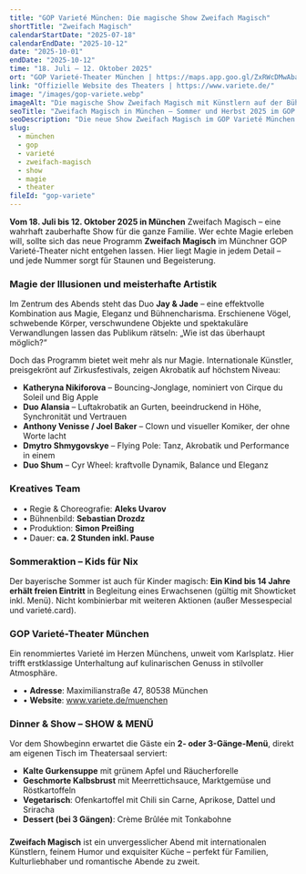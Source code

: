 ```yaml
---
title: "GOP Varieté München: Die magische Show Zweifach Magisch"
shortTitle: "Zweifach Magisch"
calendarStartDate: "2025-07-18"
calendarEndDate: "2025-10-12"
date: "2025-10-01"
endDate: "2025-10-12"
time: "18. Juli – 12. Oktober 2025"
ort: "GOP Varieté-Theater München | https://maps.app.goo.gl/ZxRWcDMwAbaqQPsm8"
link: "Offizielle Website des Theaters | https://www.variete.de/"
image: "/images/gop-variete.webp"
imageAlt: "Die magische Show Zweifach Magisch mit Künstlern auf der Bühne"
seoTitle: "Zweifach Magisch in München – Sommer und Herbst 2025 im GOP Varieté"
seoDescription: "Die neue Show Zweifach Magisch im GOP Varieté München: Illusionen, Akrobatik, Humor und Gastronomie. Infos zu Programm, Bedingungen und Tickets."
slug:
  - münchen
  - gop
  - varieté
  - zweifach-magisch
  - show
  - magie
  - theater
fileId: "gop-variete"
---
```


**Vom 18. Juli bis 12. Oktober 2025 in München** Zweifach Magisch – eine wahrhaft zauberhafte Show für die ganze Familie. Wer echte Magie erleben will, sollte sich das neue Programm **Zweifach Magisch** im Münchner GOP Varieté-Theater nicht entgehen lassen. Hier liegt Magie in jedem Detail – und jede Nummer sorgt für Staunen und Begeisterung.

### Magie der Illusionen und meisterhafte Artistik

Im Zentrum des Abends steht das Duo **Jay & Jade** – eine effektvolle Kombination aus Magie, Eleganz und Bühnencharisma. Erschienene Vögel, schwebende Körper, verschwundene Objekte und spektakuläre Verwandlungen lassen das Publikum rätseln: „Wie ist das überhaupt möglich?“

Doch das Programm bietet weit mehr als nur Magie. Internationale Künstler, preisgekrönt auf Zirkusfestivals, zeigen Akrobatik auf höchstem Niveau:

- **Katheryna Nikiforova** – Bouncing-Jonglage, nominiert von Cirque du Soleil und Big Apple  
- **Duo Alansia** – Luftakrobatik an Gurten, beeindruckend in Höhe, Synchronität und Vertrauen  
- **Anthony Venisse / Joel Baker** – Clown und visueller Komiker, der ohne Worte lacht  
- **Dmytro Shmygovskye** – Flying Pole: Tanz, Akrobatik und Performance in einem  
- **Duo Shum** – Cyr Wheel: kraftvolle Dynamik, Balance und Eleganz

### Kreatives Team

- • Regie & Choreografie: **Aleks Uvarov**  
- • Bühnenbild: **Sebastian Drozdz**  
- • Produktion: **Simon Preißing**  
- • Dauer: **ca. 2 Stunden inkl. Pause**

### Sommeraktion – Kids für Nix

Der bayerische Sommer ist auch für Kinder magisch: **Ein Kind bis 14 Jahre erhält freien Eintritt** in Begleitung eines Erwachsenen (gültig mit Showticket inkl. Menü). Nicht kombinierbar mit weiteren Aktionen (außer Messespecial und varieté.card).

### GOP Varieté-Theater München

Ein renommiertes Varieté im Herzen Münchens, unweit vom Karlsplatz. Hier trifft erstklassige Unterhaltung auf kulinarischen Genuss in stilvoller Atmosphäre.

- • **Adresse**: Maximilianstraße 47, 80538 München  
- • **Website**: www.variete.de/muenchen

### Dinner & Show – SHOW & MENÜ

Vor dem Showbeginn erwartet die Gäste ein **2- oder 3-Gänge-Menü**, direkt am eigenen Tisch im Theatersaal serviert:

- **Kalte Gurkensuppe** mit grünem Apfel und Räucherforelle  
- **Geschmorte Kalbsbrust** mit Meerrettichsauce, Marktgemüse und Röstkartoffeln  
- **Vegetarisch**: Ofenkartoffel mit Chili sin Carne, Aprikose, Dattel und Sriracha  
- **Dessert (bei 3 Gängen)**: Crème Brûlée mit Tonkabohne

### 

**Zweifach Magisch** ist ein unvergesslicher Abend mit internationalen Künstlern, feinem Humor und exquisiter Küche – perfekt für Familien, Kulturliebhaber und romantische Abende zu zweit.
